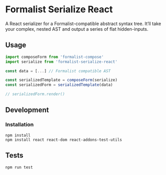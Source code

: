 # Formalist Serialize React

A React serializer for a Formalist-compatible abstract syntax tree. It’ll take your complex, nested AST and output a series of flat hidden-inputs.

## Usage

```js
import composeForm from 'formalist-compose'
import serialize from 'formalist-serialize-react'

const data = [...] // Formalist compatible AST

const serializedTemplate = composeForm(serialize)
const serializedForm = serializedTemplate(data)

// serializedForm.render()
```

## Development

### Installation

```
npm install
npm install react react-dom react-addons-test-utils
```

## Tests

```
npm run test
```

